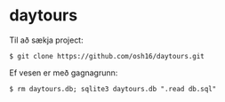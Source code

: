 # daytours

Til að sækja project:

`$ git clone https://github.com/osh16/daytours.git`

Ef vesen er með gagnagrunn:

`$ rm daytours.db; sqlite3 daytours.db ".read db.sql"`
